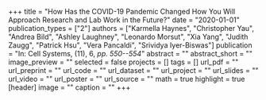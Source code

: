 +++
title = "How Has the COVID-19 Pandemic Changed How You Will Approach Research and Lab Work in the Future?"
date = "2020-01-01"
publication_types = ["2"]
authors = ["Karmella Haynes", "Christopher Yau", "Andrea Bild", "Ashley Laughney", "Leonardo Morsut", "Xia Yang", "Judith Zaugg", "Patrick Hsu", "Vera Pancaldi", "Srividya Iyer-Biswas"]
publication = "In: Cell Systems, (11), 6, _pp. 550--554_"
abstract = ""
abstract_short = ""
image_preview = ""
selected = false
projects = []
tags = []
url_pdf = ""
url_preprint = ""
url_code = ""
url_dataset = ""
url_project = ""
url_slides = ""
url_video = ""
url_poster = ""
url_source = ""
math = true
highlight = true
[header]
image = ""
caption = ""
+++
